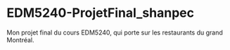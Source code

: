 # EDM5240-ProjetFinal_shanpec
Mon projet final du cours EDM5240, qui porte sur les restaurants du grand Montréal.
